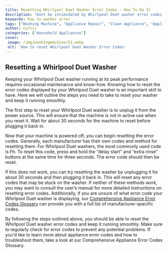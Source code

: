 ```yaml
---
title: Resetting Whirlpool Duet Washer Error Codes - How To Do It
description: "Dont be intimidated by Whirlpool Duet washer error codes Well show you how to reset them and get back in the clear"
keywords: how to washer error
tags: ["Washing Machine", "Appliance Repair", "Clean Appliance", "Appliance Guide", "Appliance Installation"]
author: Curtis
categories: ["Household Appliances"]
cover: 
 image: /img/washingmachine/52.webp
 alt: 'How to reset Whirlpool Duet Washer Error Codes'
---
```

## Resetting a Whirlpool Duet Washer

Keeping your Whirlpool Duet washer running at its peak performance requires occasional maintenance and know-how. Knowing how to reset the error codes displayed by your Whirlpool Duet washer is an important skill to have. Here we will outline the steps you need to take to reset your washer and keep it running smoothly. 

The first step to reset your Whirlpool Duet washer is to unplug it from the power source. This will ensure that the machine is not in active use when you reset it. Wait for about 30 seconds for the machine to reset before plugging it back in. 

Now that your machine is powered off, you can begin resetting the error codes. Generally, each manufacturer has their own codes and method for resetting them. For Whirlpool Duet washers, the most commonly used code is Fh. To reset this code, press and hold the “delay start” and “extra rinse” buttons at the same time for three seconds. The error code should then be reset. 

If this does not work, you can try resetting the washer by unplugging it for about 30 seconds and then plugging it back in. This will reset any error codes that may be stuck on the washer. If neither of these methods work, you may want to consult the user’s manual for more detailed instructions on resetting error codes. Additionally, if you are unsure of what error code your Whirlpool Duet washer is displaying, our [Comprehensive Appliance Error Codes Glossary](./error-codes/) can provide you with a full list of manufacturer-specific codes.

By following the steps outlined above, you should be able to reset the Whirlpool Duet washer error codes and keep it running smoothly. Make sure to regularly check for error codes to prevent any potential problems. If you'd like to learn more about appliance error codes and how to troubleshoot them, take a look at our Comprehensive Appliance Error Codes Glossary.
